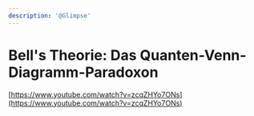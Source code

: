```yaml
---
description: '@Glimpse'
---
```


# Bell's Theorie: Das Quanten-Venn-Diagramm-Paradoxon

[https://www.youtube.com/watch?v=zcqZHYo7ONs](https://www.youtube.com/watch?v=zcqZHYo7ONs)
